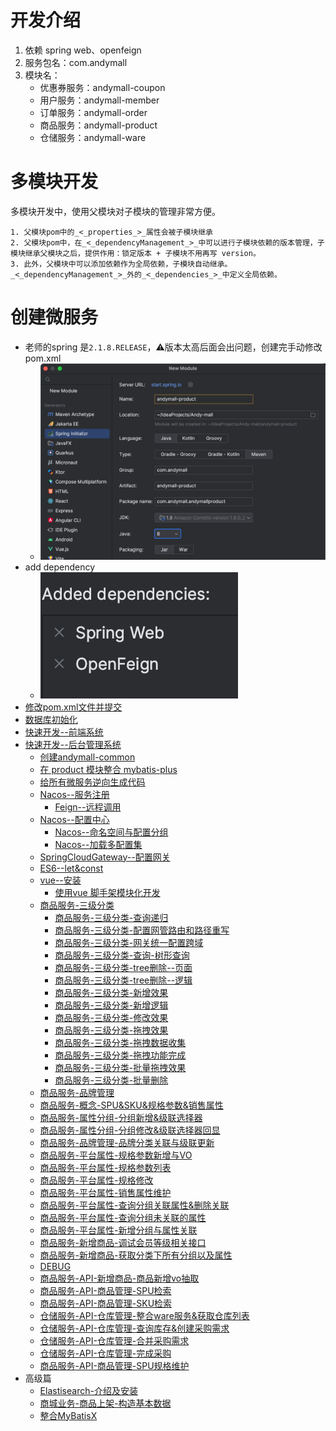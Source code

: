 # 开发介绍
1. 依赖 spring web、openfeign
2. 服务包名：com.andymall
3. 模块名：
	- 优惠券服务：andymall-coupon
	- 用户服务：andymall-member
	- 订单服务：andymall-order
	- 商品服务：andymall-product
	- 仓储服务：andymall-ware
# 多模块开发

多模块开发中，使用父模块对子模块的管理非常方便。

	1. 父模块pom中的_<_properties_>_属性会被子模块继承
	2. 父模块pom中，在_<_dependencyManagement_>_中可以进行子模块依赖的版本管理，子模块继承父模块之后，提供作用：锁定版本 + 子模块不用再写 version。
	3. 此外，父模块中可以添加依赖作为全局依赖，子模块自动继承。_<_dependencyManagement_>_外的_<_dependencies_>_中定义全局依赖。
# 创建微服务
- 老师的spring 是`2.1.8.RELEASE`，⚠️版本太高后面会出问题，创建完手动修改pom.xml
	- ![](课程&笔记/技术栈/尚硅谷/谷粒商城/步骤与问题/imgs/Pasted%20image%2020230813190038.png)
- add dependency
	- ![](课程&笔记/技术栈/尚硅谷/谷粒商城/步骤与问题/imgs/Pasted%20image%2020230813190229.png)
- [修改pom.xml文件并提交](课程&笔记/技术栈/尚硅谷/谷粒商城/步骤与问题/recources/修改pom.xml文件并提交.md)
- [数据库初始化](课程&笔记/技术栈/尚硅谷/谷粒商城/步骤与问题/recources/数据库初始化.md)
- [快速开发--前端系统](课程&笔记/技术栈/尚硅谷/谷粒商城/步骤与问题/recources/快速开发--前端系统.md)
- [快速开发--后台管理系统](课程&笔记/技术栈/尚硅谷/谷粒商城/步骤与问题/recources/快速开发--后台管理系统.md)
	- [创建andymall-common](课程&笔记/技术栈/尚硅谷/谷粒商城/步骤与问题/recources/创建andymall-common.md)
	- [在 product 模块整合 mybatis-plus](课程&笔记/技术栈/尚硅谷/谷粒商城/步骤与问题/recources/在%20product%20模块整合%20mybatis-plus.md)
	- [给所有微服务逆向生成代码](课程&笔记/技术栈/尚硅谷/谷粒商城/步骤与问题/recources/给所有微服务逆向生成代码.md)
	- [Nacos--服务注册](课程&笔记/技术栈/尚硅谷/谷粒商城/步骤与问题/recources/Nacos--服务注册.md)
		- [Feign--远程调用](课程&笔记/技术栈/尚硅谷/谷粒商城/步骤与问题/recources/Feign--远程调用.md)
	- [Nacos--配置中心](课程&笔记/技术栈/尚硅谷/谷粒商城/步骤与问题/recources/Nacos--配置中心.md)
		- [Nacos--命名空间与配置分组](课程&笔记/技术栈/尚硅谷/谷粒商城/步骤与问题/recources/Nacos--命名空间与配置分组.md)
		- [Nacos--加载多配置集](课程&笔记/技术栈/尚硅谷/谷粒商城/步骤与问题/recources/Nacos--加载多配置集.md)
	- [SpringCloudGateway--配置网关](课程&笔记/技术栈/尚硅谷/谷粒商城/步骤与问题/recources/SpringCloudGateway--配置网关.md)
	- [ES6--let&const](课程&笔记/技术栈/尚硅谷/谷粒商城/步骤与问题/recources/ES6--let&const.md)
	- [vue--安装](课程&笔记/技术栈/尚硅谷/谷粒商城/步骤与问题/recources/vue--安装.md)
		- [使用vue 脚手架模块化开发](课程&笔记/技术栈/尚硅谷/谷粒商城/步骤与问题/recources/使用vue%20脚手架模块化开发.md)
	- [商品服务-三级分类](课程&笔记/技术栈/尚硅谷/谷粒商城/步骤与问题/recources/商品服务-三级分类.md)
		- [商品服务-三级分类-查询递归](课程&笔记/技术栈/尚硅谷/谷粒商城/步骤与问题/recources/商品服务-三级分类-查询递归.md)
		- [商品服务-三级分类-配置网管路由和路径重写](课程&笔记/技术栈/尚硅谷/谷粒商城/步骤与问题/recources/商品服务-三级分类-配置网管路由和路径重写.md)
		- [商品服务-三级分类-网关统一配置跨域](课程&笔记/技术栈/尚硅谷/谷粒商城/步骤与问题/recources/商品服务-三级分类-网关统一配置跨域.md)
		- [商品服务-三级分类-查询-树形查询](课程&笔记/技术栈/尚硅谷/谷粒商城/步骤与问题/recources/商品服务-三级分类-查询-树形查询.md)
		- [商品服务-三级分类-tree删除--页面](课程&笔记/技术栈/尚硅谷/谷粒商城/步骤与问题/recources/商品服务-三级分类-tree删除--页面.md)
		- [商品服务-三级分类-tree删除--逻辑](课程&笔记/技术栈/尚硅谷/谷粒商城/步骤与问题/recources/商品服务-三级分类-tree删除--逻辑.md)
		- [商品服务-三级分类-新增效果](课程&笔记/技术栈/尚硅谷/谷粒商城/步骤与问题/recources/商品服务-三级分类-新增效果.md)
		- [商品服务-三级分类-新增逻辑](课程&笔记/技术栈/尚硅谷/谷粒商城/步骤与问题/recources/商品服务-三级分类-新增逻辑.md)
		- [商品服务-三级分类-修改效果](课程&笔记/技术栈/尚硅谷/谷粒商城/步骤与问题/recources/商品服务-三级分类-修改效果.md)
		- [商品服务-三级分类-拖拽效果](课程&笔记/技术栈/尚硅谷/谷粒商城/步骤与问题/recources/商品服务-三级分类-拖拽效果.md)
		- [商品服务-三级分类-拖拽数据收集](课程&笔记/技术栈/尚硅谷/谷粒商城/步骤与问题/recources/商品服务-三级分类-拖拽数据收集.md)
		- [商品服务-三级分类-拖拽功能完成](课程&笔记/技术栈/尚硅谷/谷粒商城/步骤与问题/recources/商品服务-三级分类-拖拽功能完成.md)
		- [商品服务-三级分类-批量拖拽效果](课程&笔记/技术栈/尚硅谷/谷粒商城/步骤与问题/recources/商品服务-三级分类-批量拖拽效果.md)
		- [商品服务-三级分类-批量删除](课程&笔记/技术栈/尚硅谷/谷粒商城/步骤与问题/recources/商品服务-三级分类-批量删除.md)
	- [商品服务-品牌管理](课程&笔记/技术栈/尚硅谷/谷粒商城/步骤与问题/recources/商品服务-品牌管理.md)
	- [商品服务-概念-SPU&SKU&规格参数&销售属性](课程&笔记/技术栈/尚硅谷/谷粒商城/步骤与问题/recources/商品服务-概念-SPU&SKU&规格参数&销售属性.md)
	- [商品服务-属性分组-分组新增&级联选择器](课程&笔记/技术栈/尚硅谷/谷粒商城/步骤与问题/recources/商品服务-属性分组-分组新增&级联选择器.md)
	- [商品服务-属性分组-分组修改&级联选择器回显](课程&笔记/技术栈/尚硅谷/谷粒商城/步骤与问题/recources/商品服务-属性分组-分组修改&级联选择器回显.md)
	- [商品服务-品牌管理-品牌分类关联与级联更新](课程&笔记/技术栈/尚硅谷/谷粒商城/步骤与问题/recources/商品服务-品牌管理-品牌分类关联与级联更新.md)
	- [商品服务-平台属性-规格参数新增与VO](课程&笔记/技术栈/尚硅谷/谷粒商城/步骤与问题/recources/商品服务-平台属性-规格参数新增与VO.md)
	- [商品服务-平台属性-规格参数列表](课程&笔记/技术栈/尚硅谷/谷粒商城/步骤与问题/recources/商品服务-平台属性-规格参数列表.md)
	- [商品服务-平台属性-规格修改](课程&笔记/技术栈/尚硅谷/谷粒商城/步骤与问题/recources/商品服务-平台属性-规格修改.md)
	- [商品服务-平台属性-销售属性维护](课程&笔记/技术栈/尚硅谷/谷粒商城/步骤与问题/recources/商品服务-平台属性-销售属性维护.md)
	- [商品服务-平台属性-查询分组关联属性&删除关联](课程&笔记/技术栈/尚硅谷/谷粒商城/步骤与问题/recources/商品服务-平台属性-查询分组关联属性&删除关联.md)
	- [商品服务-平台属性-查询分组未关联的属性](课程&笔记/技术栈/尚硅谷/谷粒商城/步骤与问题/recources/商品服务-平台属性-查询分组未关联的属性.md)
	- [商品服务-平台属性-新增分组与属性关联](课程&笔记/技术栈/尚硅谷/谷粒商城/步骤与问题/recources/商品服务-平台属性-新增分组与属性关联.md)
	- [商品服务-新增商品-调试会员等级相关接口](课程&笔记/技术栈/尚硅谷/谷粒商城/步骤与问题/recources/商品服务-新增商品-调试会员等级相关接口.md)
	- [商品服务-新增商品-获取分类下所有分组以及属性](课程&笔记/技术栈/尚硅谷/谷粒商城/步骤与问题/recources/商品服务-新增商品-获取分类下所有分组以及属性.md)
	- [DEBUG](课程&笔记/技术栈/尚硅谷/谷粒商城/步骤与问题/recources/DEBUG.md)
	- [商品服务-API-新增商品-商品新增vo抽取](课程&笔记/技术栈/尚硅谷/谷粒商城/步骤与问题/recources/商品服务-API-新增商品-商品新增vo抽取.md)
	- [商品服务-API-商品管理-SPU检索](课程&笔记/技术栈/尚硅谷/谷粒商城/步骤与问题/recources/商品服务-API-商品管理-SPU检索.md)
	- [商品服务-API-商品管理-SKU检索](课程&笔记/技术栈/尚硅谷/谷粒商城/步骤与问题/recources/商品服务-API-商品管理-SKU检索.md)
	- [仓储服务-API-仓库管理-整合ware服务&获取仓库列表](课程&笔记/技术栈/尚硅谷/谷粒商城/步骤与问题/recources/仓储服务-API-仓库管理-整合ware服务&获取仓库列表.md)
	- [仓储服务-API-仓库管理-查询库存&创建采购需求](课程&笔记/技术栈/尚硅谷/谷粒商城/步骤与问题/recources/仓储服务-API-仓库管理-查询库存&创建采购需求.md)
	- [仓储服务-API-仓库管理-合并采购需求](课程&笔记/技术栈/尚硅谷/谷粒商城/步骤与问题/recources/仓储服务-API-仓库管理-合并采购需求.md)
	- [仓储服务-API-仓库管理-完成采购](课程&笔记/技术栈/尚硅谷/谷粒商城/步骤与问题/recources/仓储服务-API-仓库管理-完成采购.md)
	- [商品服务-API-商品管理-SPU规格维护](课程&笔记/技术栈/尚硅谷/谷粒商城/步骤与问题/recources/商品服务-API-商品管理-SPU规格维护.md)
- 高级篇
	- [Elastisearch-介绍及安装](课程&笔记/技术栈/尚硅谷/谷粒商城/步骤与问题/recources/Elastisearch-介绍及安装.md)
	- [商城业务-商品上架-构造基本数据](课程&笔记/技术栈/尚硅谷/谷粒商城/步骤与问题/recources/商城业务-商品上架-构造基本数据.md)
	- [整合MyBatisX](课程&笔记/技术栈/尚硅谷/谷粒商城/步骤与问题/recources/整合MyBatisX.md)